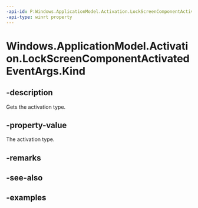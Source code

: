 ```yaml
---
-api-id: P:Windows.ApplicationModel.Activation.LockScreenComponentActivatedEventArgs.Kind
-api-type: winrt property
---
```


<!-- Property syntax.
public ActivationKind Kind { get; }
-->

# Windows.ApplicationModel.Activation.LockScreenComponentActivatedEventArgs.Kind

## -description

Gets the activation type.

## -property-value

The activation type. 

## -remarks

## -see-also

## -examples

